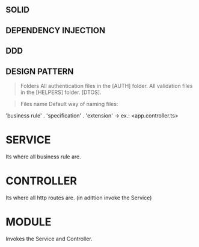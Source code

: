 ## SOLID

## DEPENDENCY INJECTION

## DDD

## DESIGN PATTERN


> Folders
All authentication files in the [AUTH] folder.
All validation files in the [HELPERS] folder.
[DTOS]. <!-- dto: data transfer object - similar datas to entities from the database, but that will not be sent, just transmitted -->

> Files name
Default way of naming files:

'business rule' . 'specification' . 'extension'     ->      ex.: <app.controller.ts>

<!-- design pattern specification: which is the responsibility of that file -->



# SERVICE
Its where all business rule are.

# CONTROLLER
Its where all http routes are. (in adittion invoke the Service)

# MODULE
Invokes the Service and Controller.


